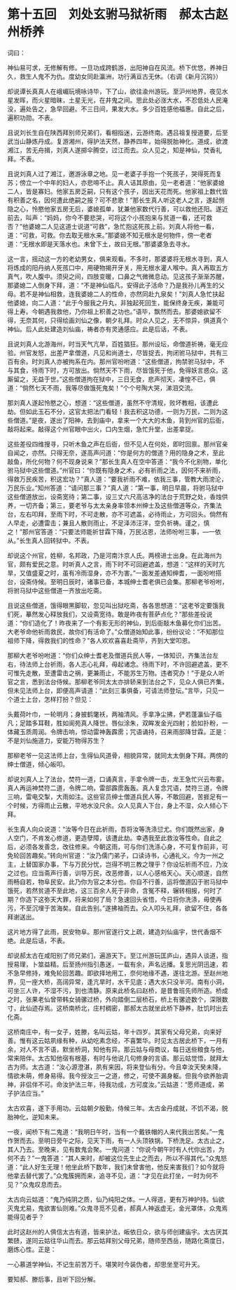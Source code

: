 # 第十五回　刘处玄驸马狱祈雨　郝太古赵州桥养

词曰：

神仙易可求，无修解有修。一旦功成跨鹤游，出阳神自在风流。桥下优悠，养神日久，救生人鬼不为仇。度幼女同赴瀛洲，功行满亘古无休。（右调《新月沉钩》）

却说谭长真真人在峨嵋玩境咏诗毕，下了山，欲往渝州游玩。至沪州地界，夜见水星发晖，而火星暗昧，土星无光，在井鬼之间。思此处必涨大水，不忍低处人民淹没，遍处告之，急早回避。不三日间，果发大水。多少百姓感他福惠。自此之后，遍积功勋。不表。

且说刘长生自在陕西拜别师兄弟们，看相指迷，云游终南。遇吕祖复授道要，后至武当山静炼丹成。复游湘州，得护法天然，静养四年，始得脱胎神化。道成，欲渡湘江，苦无舟揖，刘真人遂掷伞腾空，过江而去。众人见之，知是神仙，焚香礼拜。不表。

且说刘真人过了湘江，邀游泳章之地。见一老婆子手抱一个死孩子，哭得死而复苏；傍立一个中年的妇人，亦悲啼不止。真人诘其原由，见一老者道：“他家婆媳二人，皆是寡妇。他家五房乏嗣，只有这个孩子，因出天花而死。他家祖上数代皆有积善之名，因何遭此绝嗣之报？可不悲歌！”那长生真人听这老人之言，遂起恻隐之心，怜愍他家五房无后，婆媳孤单，犹兼他家数代行善，可以救他还阳。遂近前去，叫声：“妈妈，你今不要悲哭，可将这个小孩抱来与贫道一看，还可救否？”他婆媳二人见这道士说道“可救”，急忙抱这死孩上前。刘真人将他一看，道：“可救，可救。你去取无根水来。”那婆媳不知无根水是何物件，傍一老者道：“无根水即是天落水也。未曾下土，故曰无根。”那婆婆急去寻水。

这一言，摇动这一方的老幼男女，俱来观看。不多时，那婆婆将无根水寻到，真人将炼成的阳丹纳人死孩口中，用硬物揭开牙关，用无根水灌人喉中。真人再取五方真气，吹人腹中。须臾之间，四肢变暖，口鼻之气微微息动。见这孩子渐渐苏醒，那婆媳二人倒身下拜，道：“不是神仙临凡，安得此子活命？乃是我孙儿再生的父母。若不是神仙相救，连我婆媳二人的性命，亦然同赴九泉矣！”刘真人急忙扶起他婆媳，向二人道：“此于今服我之丹丸，非独起死回生，能保终身无疾，兼能可得上寿。今朝遇我救他，乃你祖上积善之功也。”语毕，飘然而去。那婆媳欲留不得，无奈其何，只得绘画刘仙之像，朝夕礼拜。时众人见之，无不惊异，俱道真个神仙。后人此处建造刘仙庙，祷者亦有灵通感应。此是后话，不表。


且说刘真人北游海州，时当天气亢旱，百姓猖狂。那州设坛，命僧道祈祷，毫无应验。州官发怒，出差严拿僧道，凡见和尚道士，尽皆捉去，拘闭驸马狱中，共有三百有余。时刘真人亦被拘系在内。那州官吩咐道：“这些僧道，拘禁驸马狱中，不与其食，待雨下时，方可放出。倘然天不下雨，尽皆饿死于他，免得妖言惑众。这厮留之，无益于世。”这些僧道拘在狱中，三日无食，悲声彻天，凄惶不已，俱道：“倘然七天不雨，我等尽做饿死鬼矣！”个个号陶大哭，涕泪交流。


那刘真人遂起怜愍之心，想道：“这些僧道，虽然不守清规，败坏教相，该遭此劫。但如此玉石不分，这官太把法门看轻！我去积这功德，一则为万民，二则为这些僧道。”是夜，遂出了阳神，去到庙中，拿来一个大大的木鱼，背到州官的后衙，敲将起来。敲得这个州官眼中出火，口内生烟，急忙升堂，出差拿捉。


这些差役四维搜寻，只听木鱼之声在后衙，但不见人在何处，即时回禀。那州官亲自闻之，亦然。只得无奈，遂高声问道：“你是何方的僧道？用的隐身之术，至此敲鱼，所化何物？何不现身说来？”那长生真人在空中答道：“我今不化别物，单化驸马狱中这些僧道。”州官曰：“你既有隐身之术，必有祈雨之法，因何不来祈雨，得救万民疾苦，积这宏功？”真人道：“要我祈雨不难，依我三事，管教大雨滂沦，万民乐业。”知州答道：“请问那三事？”真人道：“第一事，明日早晨，将驸马狱中这些僧道放出，设斋宽待；第二事，设三丈六尺高洁净的法台于荒野之处，香烛供养，一切齐备；第三，要老爷与太太亲身率领本州绅士及这些僧道等众，齐集法台，左右叩拜，至雨下时，不可走散，亦不可遮盖，必待雨止，方可回头。倘然有人早走，必遭雷击；兼且人散则雨止，不足泽沛汪洋，空负祈祷。谨之，慎之！”那州官答道：“只要法师能祈甘霖下降，万民沾恩，法师吩咐三事，—一依从。”长生真人回转狱中。不表。


却说这个州官，姓柳，名邦政，乃是河南汴京人氏。两榜进士出身。在此海州为官，颇有爱民之意。时听真人之言，雨下时不可回避遮盖，想道：“这样的天时亢旱，又值盛夏之时，虽有冷雨湿身，亦不为害。”一面发差通知绅耆，一面吩咐搭台，设斋侍候。至明日辰时，诸事已备，本城绅士耆老俱已会集。那柳老爷吩咐，将驸马狱中这些僧道一齐放出吃斋。

且说这些僧道，饿得眼黑脚软，忽见叫出狱吃斋，各各思想道：“这老爷定要饿我们死，摹然发心释放我们，又设斋宽待。敢是昨夜有菩萨点化？”那些差役说道：“你们造化了！昨夜来了一个有影无形的神仙，到后衙敲木鱼募化你们出苦。大老爷命他祈雨救民，故你们有活命了。”众僧道始知此事，纷纷议论：“不知那位祖师下降，得救我们的性命？”各人欢欢喜喜赴斋毕，齐到大堂叩恩。


那柳大老爷吩咐道：“你们众绅士耆老及僧道兵民人等，一体知识，齐集法台左右，待法师上台祈雨，各人志心礼拜，毋起诸念。待雨下时，不许回避遮盖，更不可惟先走散，至遭雷击之祸，更兼雨止，不能苏生万物。违者究办！”于是众人听官之言，悉到法台侍候。那柳老爷同太太亦排轿来到法台之下，见众人俱已齐集，但未见法师上台，即便高声请道：“此刻三事俱备，可请法师登坛。”言毕，只见一个道士上台，怎样打扮？但见：

头戴荷叶巾，一轮明月；身披鹤氅袄，两袖清风。手拿净尘拂，俨若蓬瀛仙子临凡；足踏多耳鞋，胜如阆苑真人降世。唇似涂朱，双眸发金光四射；脸如扑粉，一体藏玉质周润。令牌击响，惊动雷神轰霹雳；咒语诵持，召来雨部降甘霖。正是：不是刘仙施道力，安能万物得苏生？

那柳老爷一见这法师上台，生得仙风道骨，相貌异常，就同太太倒身下拜。两傍的绅士僧道，倾心皈叩。

却说刘真人上了法台，焚符一道，口诵真言，手拿令牌一击，龙王急忙兴云布雾。真人再运神焚符二道，令牌二响，雷部霹雳轰轰。真人复念咒语，焚符三道，令牌三响，雷电交掣，大雨如注。这些官员绅士僧道兵民人等，不敢回避，苦捱足有一个时候，方得雨止云散，平地水没尺余。众人见真人下台，身上不湿，众人倾心下拜。

长生真人向众说道：“汝等今日在此祈雨，吾将汝等洗涤愆尤。你们既然出家，身人空门，不肯发心修道，更造孽障，该遭此劫。幸遇我至此救汝等性命。自此之后，必须各发善念，改往修来。今朝这雨，可与你们洗涤心身，不可复作前非，可免轮回苦趣矣。”转向州官道：“汝乃儒门弟子，口读诗书，心通礼义。今为一州之主，上替国家办事，下与万民分忧，岂得不明三教之理乎？你设坛祈雨不应，乃汝之过也。应当斋声行善，训导万民，改恶修善，以人心感格天心。天心顺遂，自然雨畅自若，物阜民安。此乃你为官之本分也。你自不行善，运将僧道囚于驸马狱中饿死，若然贫道不至此地，这三百余人死于非命，含冤不释，辗转相报，何时了期？你造下这弥天大罪，将来如何了局？急速回头省悟，今日将你洗涤，毋使再污，不至沉埋于苦海矣。自此告别。”遂拂袖而去。众人叩头礼拜，欲留不住，各各拜谢送出。

这片地方得了此雨，民安物阜。那州官遂行文上疏，建造刘仙庙宇，世代香烟不绝。此是后话，不表。

却说郝太古在咸阳别了师兄弟们，遍游天下。至江州游玩匡庐山，遇异人谈道，指授易理，卜筮益精。后至扬州指引愚迷，一载有余，声名远播。复思光阴迅速，若不急早修持，难免轮回苦趣。即欲择地用工，奈何地缘不遇，遂往北游。至赵州地界，见一座大桥，高阔异常，逢亢旱时，水干见底；遇大水只没半河。南有小洞，可坐三人许，不湿不污，到也清静。原来此桥名曰赵桥，是昔鲁班先师所造。桥成之时，张果老仙曾带韩女骑骡过桥，外向踏倒二层桥石，桥上有骡迹数个，深限数寸，此仙迹存焉。这桥南桥北，庄村稠密，那郝太古就坐此桥下静养，肚饥时出去化斋。

这桥南庄中，有一女子，姓滕，名叫云姑，年十四岁。其家有父母兄弟，向来好善。惟有这云姑夙缘有种，从幼吃素念经，不喜繁华。时见太古居此桥下，一月有余，对人不言不语，默坐桥洞，知他有异。那云姑与母商议，每日送些粮食与他，常来陪伴。太古知他宿有根基，有时与他说几句修身的言语。那云姑觉悟，就拜太古为师。太古道：“汝心源澄湛，夙有来因，将来登仙有分。今且幸汝天癸未降，情欲未萌，修身易得。我今授汝三一之道，修之，可使不漏身躯。但我今欲养胎调神，非侣伴不可。命汝护法三年，待我功成，方可度汝。”云姑道：“愿师道成，弟子护法应当。”

太古欢喜，遂下手用功。云姑朝夕殷勤，侍候三年。太古金丹成就，不饥不渴，脱胎神化，逆知未来。

一夜，闻桥下有二鬼道：“我明日午时，当有一个戴铁帽的人来代我出苦矣。”一鬼作贺而去。至明日旁午之际，见天下雨，有一人头顶铁锅，下桥洗足。太古止之，其人乃去。至晚来，见有数鬼会聚。一鬼问道：“你说今朝午时有人代你出苦，为何不去？”一鬼答道：“其人来时，却被这位先生止之而去，所以不得其代。”众鬼怒道：“此人好生无理！他坐此桥下数年，我们未曾害他，他反来害我们？如今就将他拿去替代罢了。”众鬼簇拥而来，追寻不见，道：“才见在此打坐，一时为何不见？”众鬼叹息而去。

太古向云姑道：“鬼乃纯阴之质，仙乃纯阳之体。一人得道，更有万神护持。仙欲灭鬼尤易，鬼欲害仙则难。”众鬼寻觅不见者，郝真人神返虚无，金光罩体，众鬼焉能得见者乎？


此时这赵州的人俱信太古有道，皆来护法，皈依日众，欲与师创建庙宇。太古厌其繁赜，遂同云姑往华山而去。那云姑拜别父母兄弟，随师至西岳，随路化斋度日，磨炼心性。正是：

一心慕道学神仙，不记生前苦万千。堪笑时今装伪者，却思坐至可升天。

要知郝、滕后事，且听下回分解。
